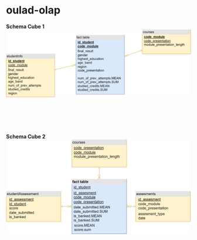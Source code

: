 # oulad-olap

<b> Schema Cube 1 </b>
![schema cube 1](https://github.com/raisasalsabily/oulad-olap/blob/134cc27f0771f6610aca9851dc922052a3dd4cbb/img/schema_cube1.png)
 
<br><br><br><br> 
 
<b> Schema Cube 2 </b>
![schema cube 2](https://github.com/raisasalsabily/oulad-olap/blob/134cc27f0771f6610aca9851dc922052a3dd4cbb/img/schema_cube2.png)
